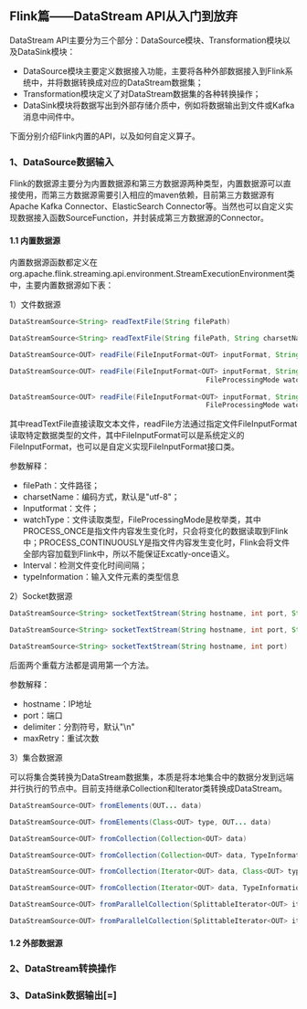 ## Flink篇——DataStream API从入门到放弃



DataStream API主要分为三个部分：DataSource模块、Transformation模块以及DataSink模块：

- DataSource模块主要定义数据接入功能，主要将各种外部数据接入到Flink系统中，并将数据转换成对应的DataStream数据集；
- Transformation模块定义了对DataStream数据集的各种转换操作；
- DataSink模块将数据写出到外部存储介质中，例如将数据输出到文件或Kafka消息中间件中。

下面分别介绍Flink内置的API，以及如何自定义算子。



### 1、DataSource数据输入

Flink的数据源主要分为内置数据源和第三方数据源两种类型，内置数据源可以直接使用，而第三方数据源需要引入相应的maven依赖，目前第三方数据源有Apache Kafka Connector、ElasticSearch Connector等。当然也可以自定义实现数据接入函数SourceFunction，并封装成第三方数据源的Connector。

#### 1.1 内置数据源

内置数据源函数都定义在org.apache.flink.streaming.api.environment.StreamExecutionEnvironment类中，主要内置数据源如下表：

1）文件数据源

```java
DataStreamSource<String> readTextFile(String filePath)

DataStreamSource<String> readTextFile(String filePath, String charsetName)

DataStreamSource<OUT> readFile(FileInputFormat<OUT> inputFormat, String filePath)

DataStreamSource<OUT> readFile(FileInputFormat<OUT> inputFormat, String filePath,
												FileProcessingMode watchType, long interval)
								
DataStreamSource<OUT> readFile(FileInputFormat<OUT> inputFormat, String filePath,
												FileProcessingMode watchType, long interval, TypeInformation<OUT> typeInformation)
```

其中readTextFile直接读取文本文件，readFile方法通过指定文件FileInputFormat读取特定数据类型的文件，其中FileInputFormat可以是系统定义的FileInputFormat，也可以是自定义实现FileInputFormat接口类。

参数解释：

- filePath：文件路径；
- charsetName：编码方式，默认是"utf-8"；
- Inputformat：文件；
- watchType：文件读取类型，FileProcessingMode是枚举类，其中PROCESS_ONCE是指文件内容发生变化时，只会将变化的数据读取到Flink中；PROCESS_CONTINUOUSLY是指文件内容发生变化时，Flink会将文件全部内容加载到Flink中，所以不能保证Excatly-once语义。
- Interval：检测文件变化时间间隔；
- typeInformation：输入文件元素的类型信息



2）Socket数据源

```java
DataStreamSource<String> socketTextStream(String hostname, int port, String delimiter, long maxRetry)

DataStreamSource<String> socketTextStream(String hostname, int port, String delimiter)

DataStreamSource<String> socketTextStream(String hostname, int port)
```

后面两个重载方法都是调用第一个方法。

参数解释：

- hostname：IP地址
- port：端口
- delimiter：分割符号，默认"\n"
- maxRetry：重试次数

3）集合数据源

可以将集合类转换为DataStream数据集，本质是将本地集合中的数据分发到远端并行执行的节点中。目前支持继承Collection和Iterator类转换成DataStream。

```java
DataStreamSource<OUT> fromElements(OUT... data)

DataStreamSource<OUT> fromElements(Class<OUT> type, OUT... data)

DataStreamSource<OUT> fromCollection(Collection<OUT> data)

DataStreamSource<OUT> fromCollection(Collection<OUT> data, TypeInformation<OUT> typeInfo)

DataStreamSource<OUT> fromCollection(Iterator<OUT> data, Class<OUT> type)

DataStreamSource<OUT> fromCollection(Iterator<OUT> data, TypeInformation<OUT> typeInfo)

DataStreamSource<OUT> fromParallelCollection(SplittableIterator<OUT> iterator, Class<OUT> type)

DataStreamSource<OUT> fromParallelCollection(SplittableIterator<OUT> iterator, TypeInformation<OUT> typeInfo)
```



#### 1.2 外部数据源



### 2、DataStream转换操作





### 3、DataSink数据输出[=]